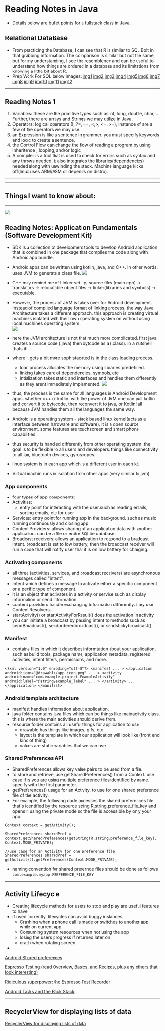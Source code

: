 # Reading Notes in Java
- Details below are bullet points for a fullstack class in Java.
## Relational DataBase
- From practicing the Database, I can see that R is similar to SQL Bolt in that grabbing information. The comparison is similar but not the same, but for my understanding, I see the resemblence and can be useful to understand how things are ordered in a database and its limitations from knowing a little bit about R.
- Prep Work For SQL below images:
[img1](public/prepImg/prepsql1.JPG)
[img2](public/prepImg/prepsql2.JPG)
[img3](public/prepImg/prepsql3.JPG)
[img4](public/prepImg/prepsql4.JPG)
[img5](public/prepImg/prepsql5.JPG)
[img6](public/prepImg/prepsql6.JPG)
[img7](public/prepImg/prepsql13.JPG)
[img8](public/prepImg/prepsql14.JPG)
[img9](public/prepImg/prepsql15.JPG)
[img10](public/prepImg/prepsql16.JPG)
[img11](public/prepImg/prepsql17.JPG)
[img12](public/prepImg/prepsql18.JPG)




****
## Reading Notes 1
1. Variables: these are the primitive types such as int, long, double, char, ... Further, there are arrays and Strings we may utilize in Java. 
2. Operators: logical operators (!, ?=, ==,  <,>, <=, >=), instance of are a few of the operators we may use.
3. an Expression is like a sentence in grammer. you must specify keywords and logic to create a sentence. 
4. the Control Flow can change the flow of reading a program by using inheritence , looping, and/or logic 
5. A compiler is a tool that is used to check for errors such as syntax and any throws needed. it also integrates the libraries(dependencies) needed along with unwinding the stack. Machine language kicks off(linux uses ARM/ASM or depends on distro). 

****

****
## Things I want to know about:
****

![](public/AndroidDrawing.jpg)

## Reading Notes: Application Fundamentals (Software Development Kit)
  - SDK is a collection of development tools to develop Android application that is combined in one package that compiles the code along with Android app bundle.
  - Android apps can be written using kotlin, java, and C++. In other words, uses JVM to generate a class file. 
  ![](public/jvm2.JPG)
  - C++ may remind me of Linker set up, source files (main.cpp) -> translators -> relocatable object files -> linker(libraries and symbols) -> executable. 
  - However, the process of JVM is takes over for Android development. Instead of compiled language format of linking process, the way Java Architecture takes a different approach. this approach is creating virtual machines isolated with their own operating system on without using local machines operating system.   
  ![](public/jvm1.JPG)
  - here the JVM architecture is not that much more complicated. first java creates a source code (.java) then bytcode as a (.class). in a nutshell thats it!
  - where it gets a bit more sophistacated is in the class loading process.
    - load process allocates the memory using libraries predefined.
    - linking takes care of dependencies, symbols, etc
    - intialization takes static and interfaces and handles them differently as they arent immediately implemented.
    ![](public/jvm3.JPG)
  - thus, the process is the same for all languages in Android Development apps. whether c++ or kotlin. with the power of JVM one can pull kotlin and convert it to bytecode, then reconvert it to java, or Kotlin! all because JVM handles them all the languages the same way. 

- Android is a operating system - stack based linux kernel(acts as a interface between hardware and software). it is a open source environment. some features are touchscreen and smart phone capabilities. 
- thus security is handled differently from other operating system. the goal is to be flexible to all users and developers. things like connectivity to all lan, bluetooth devices, gyroscopes.
- linux system is in each app which is a different user in each kit
- Virtual machin runs in isolation from other apps (very similar to jvm)

### App components
- four types of app components: 
- Activities:
  - entry point for interacting with the user.such as reading emails, sorting emails, etc for user
- Services: entry point for running app in the background. such as music running continuously and closing app.
- Content Providers: allows sharing of an application data with another application. can be a file or entire SQLite database.
- Broadcast receivers: allows an application to respond to a bradcast intent. broadcast is set to low battery, then the broadcast receiver will run a code that will notify user that it is on low battery for charging. 

### Activating components
- all three (activities, services, and broadcast receivers) are asynchronous  messages called "intent".
- Intent which defines a message  to activate either a specific component or a pecific type of component. 
- it is an object that activates in a activity or service such as display information or send information.
- content providers handle exchanging information differently. they use Content Resolvers.
- startActivity() or startActivityForResult() does the activation in activity
- you can initiate a broadcast by passing intent to methods such as sendBroadcast(), sendorderedbroadcast(), or sendstickybroadcast().


### Manifest
- contains files in which it describes informtation about your application, such as build tools, package name, application metadata, registered activities, intent filters, permissions, and more.

`<?xml version="1.0" encoding="utf-8"?>
<manifest ... >
    <application android:icon="@drawable/app_icon.png" ... >
        <activity android:name="com.example.project.ExampleActivity"
                  android:label="@string/example_label" ... >
        </activity>
        ...
    </application>
</manifest>`

### Android template architecture
- manifest handles infromation about application.
- java folder contains java files which can be things like mainactivity class. this is where the main activities should derive from.
- resource folder contains all useful things for application to use
  - drawable has things like images, gifs, etc
  - layout is the template in which our application will look like (front end kind of thing)
  - values are static variables that we can use.


 ### Shared Preferences API
 - SharedPreferences allows key value pairs to be used from a file. 
 - to store and retrieve, use getSharedPreferences() from a Context. use case if is you are using multiple preference files identified by name. specify with the first parameter.
 - getPreferences() usage for an Activity. to use for one shared preference file of the activity.
 - For example, the following code accesses the shared preferences file that's identified by the resource string R.string.preference_file_key and opens it using the private mode so the file is accessible by only your app:

  ```
  Context context = getActivity();

  SharedPreferences sharedPref = context.getSharedPreferences(getString(R.string.preference_file_key),
  Context.MODE_PRIVATE);

  //use case for an Activity for one preference file
  SharedPreferences sharedPref = getActivity().getPreferences(Context.MODE_PRIVATE);

  ````

- naming convention for shared prefernce files should be done as follows `com.example.myapp.PREFERENCE_FILE_KEY` 

***

## Activity Lifecycle

- Creating lifecycle methods for users to stop and play are useful features to have.
- if used correctly, lifecycles can avoid buggy instances.
  * Crashing when a phone call is made or switches to another app while on current app.
  * Consuming system resources when not using the app
  * losing the users progress if returned later on
  * crash when rotating screen
- 
 
[Android Shared preferences](https://developer.android.com/training/data-storage/shared-preferences)

<a href="https://developer.android.com/training/testing/espresso" _target="blank">Espresso Testing (read Overview, Basics, and Recipes, plus any others that look interesting)</a>

<a href="https://developer.android.com/studio/test/espresso-test-recorder">Ridiculous superpower: the Espresso Test Recorder</a>

<a href="https://developer.android.com/guide/components/activities/tasks-and-back-stack" _target="blank">Android Tasks and the Back Stack</a>
***

## RecyclerView for displaying lists of data

<a href="https://developer.android.com/guide/topics/ui/layout/recyclerview#java" _target="blank">RecyclerView for displaying lists of data</a>

